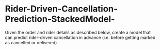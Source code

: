 # Rider-Driven-Cancellation-Prediction-StackedModel-
Given the order and rider details as described below, create a model that can predict rider-driven cancellation in advance (i.e. before getting marked as cancelled or delivered)
